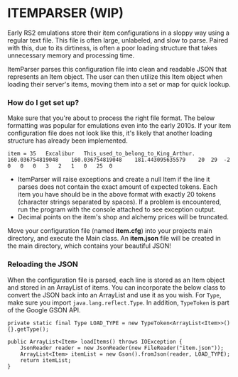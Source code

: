 # ITEMPARSER (WIP) #

Early RS2 emulations store their item configurations in a sloppy way using a regular text file. This file is often large, unlabeled, and slow to parse. Paired with this, due to its dirtiness, is often a poor loading structure that takes unnecessary memory and processing time. 

ItemParser parses this configuration file into clean and readable JSON that represents an Item object. The user can then utilize this Item object when loading their server's items, moving them into a set or map for quick lookup.

### How do I get set up? ###

Make sure that you're about to process the right file format. The below formatting was popular for emulations even into the early 2010s. If your item configuration file does not look like this, it's likely that another loading structure has already been implemented.

    item = 35	Excalibur	This_used_to_belong_to_King_Arthur.	160.036754819048	160.036754819048	181.443095635579	20	29	-2	0	0	0	3	2	1	0	25	0

 - ItemParser will raise exceptions and create a null Item if the line it parses does not contain the exact amount of expected tokens. Each item you have should be in the above format with exactly 20 tokens (character strings separated by spaces). If a problem is encountered, run the program with the console attached to see exception output.
 - Decimal points on the item's shop and alchemy prices will be truncated.

Move your configuration file (named **item.cfg**) into your projects main directory, and execute the Main class. An **item.json** file will be created in the main directory, which contains your beautiful JSON!

### Reloading the JSON ###
When the configuration file is parsed, each line is stored as an Item object and stored in an ArrayList of items. You can incorporate the below class to convert the JSON back into an ArrayList and use it as you wish. For `Type`, make sure you import `java.lang.reflect.Type`. In addition, `TypeToken` is part of the Google GSON API.

    private static final Type LOAD_TYPE = new TypeToken<ArrayList<Item>>(){}.getType();
    
    public ArrayList<Item> loadItems() throws IOException {
        JsonReader reader = new JsonReader(new FileReader("item.json"));
        ArrayList<Item> itemList = new Gson().fromJson(reader, LOAD_TYPE);
        return itemList;
    }

